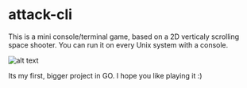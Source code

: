 # attack-cli
This is a mini console/terminal game, based on a 2D verticaly scrolling space shooter. 
You can run it on every Unix system with a console.

![alt text](https://github.com/robert2555/attack-cli/blob/main/game.png?raw=true)

Its my first, bigger project in GO. I hope you like playing it :)
